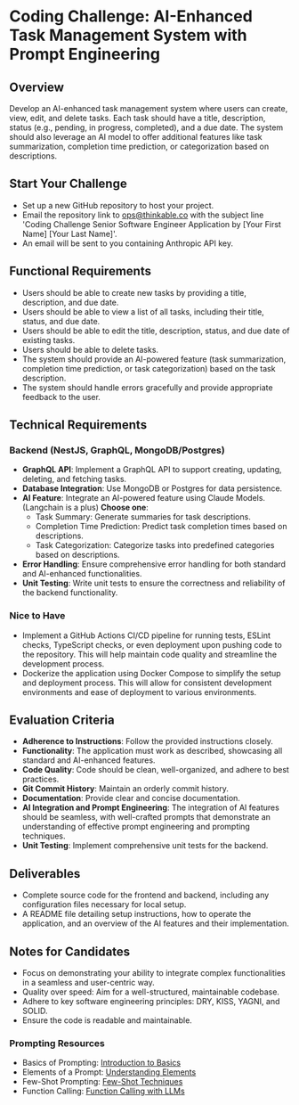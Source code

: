 # Coding Challenge: AI-Enhanced Task Management System with Prompt Engineering

## Overview
Develop an AI-enhanced task management system where users can create, view, edit, and delete tasks. Each task should have a title, description, status (e.g., pending, in progress, completed), and a due date. The system should also leverage an AI model to offer additional features like task summarization, completion time prediction, or categorization based on descriptions.

## Start Your Challenge
- Set up a new GitHub repository to host your project.
- Email the repository link to ops@thinkable.co with the subject line 'Coding Challenge Senior Software Engineer Application by [Your First Name] [Your Last Name]'.
- An email will be sent to you containing Anthropic API key.

## Functional Requirements
- Users should be able to create new tasks by providing a title, description, and due date.
- Users should be able to view a list of all tasks, including their title, status, and due date.
- Users should be able to edit the title, description, status, and due date of existing tasks.
- Users should be able to delete tasks.
- The system should provide an AI-powered feature (task summarization, completion time prediction, or task categorization) based on the task description.
- The system should handle errors gracefully and provide appropriate feedback to the user.

## Technical Requirements

### Backend (NestJS, GraphQL, MongoDB/Postgres)
- **GraphQL API**: Implement a GraphQL API to support creating, updating, deleting, and fetching tasks.
- **Database Integration**: Use MongoDB or Postgres for data persistence.
- **AI Feature**: Integrate an AI-powered feature using Claude Models. (Langchain is a plus) **Choose one**:
  - Task Summary: Generate summaries for task descriptions.
  - Completion Time Prediction: Predict task completion times based on descriptions.
  - Task Categorization: Categorize tasks into predefined categories based on descriptions.
- **Error Handling**: Ensure comprehensive error handling for both standard and AI-enhanced functionalities.
- **Unit Testing**: Write unit tests to ensure the correctness and reliability of the backend functionality.

### Nice to Have
- Implement a GitHub Actions CI/CD pipeline for running tests, ESLint checks, TypeScript checks, or even deployment upon pushing code to the repository. This will help maintain code quality and streamline the development process.
- Dockerize the application using Docker Compose to simplify the setup and deployment process. This will allow for consistent development environments and ease of deployment to various environments.

## Evaluation Criteria
- **Adherence to Instructions**: Follow the provided instructions closely.
- **Functionality**: The application must work as described, showcasing all standard and AI-enhanced features.
- **Code Quality**: Code should be clean, well-organized, and adhere to best practices.
- **Git Commit History**: Maintain an orderly commit history.
- **Documentation**: Provide clear and concise documentation.
- **AI Integration and Prompt Engineering**: The integration of AI features should be seamless, with well-crafted prompts that demonstrate an understanding of effective prompt engineering and prompting techniques.
- **Unit Testing**: Implement comprehensive unit tests for the backend.

## Deliverables
- Complete source code for the frontend and backend, including any configuration files necessary for local setup.
- A README file detailing setup instructions, how to operate the application, and an overview of the AI features and their implementation.

## Notes for Candidates
- Focus on demonstrating your ability to integrate complex functionalities in a seamless and user-centric way.
- Quality over speed: Aim for a well-structured, maintainable codebase.
- Adhere to key software engineering principles: DRY, KISS, YAGNI, and SOLID.
- Ensure the code is readable and maintainable.

### Prompting Resources
- Basics of Prompting: [Introduction to Basics](https://www.promptingguide.ai/introduction/basics)
- Elements of a Prompt: [Understanding Elements](https://www.promptingguide.ai/introduction/elements)
- Few-Shot Prompting: [Few-Shot Techniques](https://www.promptingguide.ai/techniques/fewshot)
- Function Calling:  [Function Calling with LLMs](https://www.promptingguide.ai/applications/function_calling)